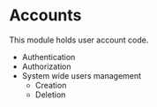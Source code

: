 # Accounts

This module holds user account code.

- Authentication
- Authorization
- System wide users management
  - Creation
  - Deletion